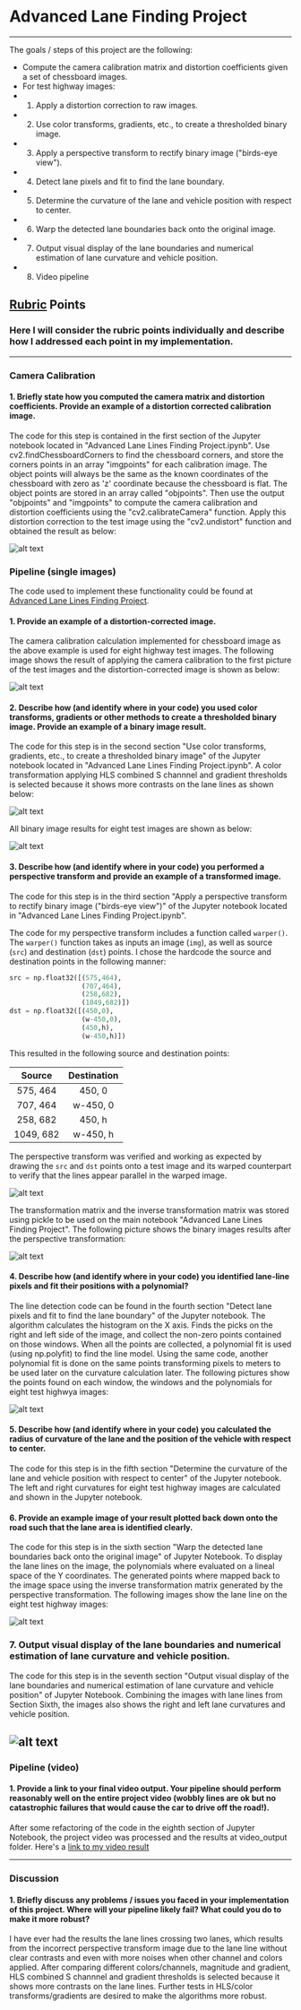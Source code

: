 # **Advanced Lane Finding Project**

---
The goals / steps of this project are the following:

* Compute the camera calibration matrix and distortion coefficients given a set of chessboard images.
* For test highway images:
* 1. Apply a distortion correction to raw images.
* 2. Use color transforms, gradients, etc., to create a thresholded binary image.
* 3. Apply a perspective transform to rectify binary image ("birds-eye view").
* 4. Detect lane pixels and fit to find the lane boundary.
* 5. Determine the curvature of the lane and vehicle position with respect to center.
* 6. Warp the detected lane boundaries back onto the original image.
* 7. Output visual display of the lane boundaries and numerical estimation of lane curvature and vehicle position.
* 8. Video pipeline

[//]: # (Image References)

[image1]: ./output_images/undistort_output.png "Undistorted"
[image2]: ./output_images/undistort_Image.png "Road Transformed"
[image3]: ./output_images/combined_s_gradientthreshold.png "Binary"
[image4]: ./output_images/pipelineall.png "Binary Example"
[image5]: ./output_images/warped_image.png "Warp Example"
[image6]: ./output_images/orig_warped_all.png "Orig and Warp Example"
[image7]: ./output_images/color_fit_lines.png "Fit Visual"
[image8]: ./output_images/laneline_all.png "Output"
[image9]: ./output_images/laneline_curvature_all.png "Output"
[video1]: ./video_output/project_video.mp4 "Video"

## [Rubric](https://review.udacity.com/#!/rubrics/571/view) Points

### Here I will consider the rubric points individually and describe how I addressed each point in my implementation.  

---

### Camera Calibration

#### 1. Briefly state how you computed the camera matrix and distortion coefficients. Provide an example of a distortion corrected calibration image.

The code for this step is contained in the first section of the Jupyter notebook located in "Advanced Lane Lines Finding Project.ipynb". Use cv2.findChessboardCorners to find the chessboard corners, and store the corners points in an array "imgpoints" for each calibration image. The object points will always be the same as the known coordinates of the chessboard with zero as 'z' coordinate because the chessboard is flat. The object points are stored in an array called "objpoints". Then use the output "objpoints" and "imgpoints" to compute the camera calibration and distortion coefficients using the "cv2.calibrateCamera" function. Apply this distortion correction to the test image using the "cv2.undistort" function and obtained the result as below: 

![alt text][image1]

### Pipeline (single images)
The code used to implement these functionality could be found at [Advanced Lane Lines Finding Project](Advanced%Lane%Lines%Finding%Project.ipynb).

#### 1. Provide an example of a distortion-corrected image.

The camera calibration calculation implemented for chessboard image as the above example is used for eight highway test images. The following image shows the result of applying the camera calibration to the first picture of the test images and the distortion-corrected image is shown as below:

![alt text][image2]

#### 2. Describe how (and identify where in your code) you used color transforms, gradients or other methods to create a thresholded binary image.  Provide an example of a binary image result.

The code for this step is in the second section "Use color transforms, gradients, etc., to create a thresholded binary image" of the Jupyter notebook located in "Advanced Lane Lines Finding Project.ipynb". A color transformation applying HLS combined S channnel and gradient thresholds is selected because it shows more contrasts on the lane lines as shown below:

![alt text][image3]

All binary image results for eight test images are shown as below:

![alt text][image4]

#### 3. Describe how (and identify where in your code) you performed a perspective transform and provide an example of a transformed image.

The code for this step is in the third section "Apply a perspective transform to rectify binary image ("birds-eye view")" of the Jupyter notebook located in "Advanced Lane Lines Finding Project.ipynb".

The code for my perspective transform includes a function called `warper()`.  The `warper()` function takes as inputs an image (`img`), as well as source (`src`) and destination (`dst`) points.  I chose the hardcode the source and destination points in the following manner:

```python
src = np.float32([(575,464),
                  (707,464), 
                  (258,682), 
                  (1049,682)])
dst = np.float32([(450,0),
                  (w-450,0),
                  (450,h),
                  (w-450,h)])
```

This resulted in the following source and destination points:

| Source        | Destination   | 
|:-------------:|:-------------:| 
| 575, 464      | 450, 0        | 
| 707, 464      | w-450, 0      |
| 258, 682      | 450, h        |
| 1049, 682     | w-450, h      |

The perspective transform was verified and working as expected by drawing the `src` and `dst` points onto a test image and its warped counterpart to verify that the lines appear parallel in the warped image.

![alt text][image5]

The transformation matrix and the inverse transformation matrix was stored using pickle to be used on the main notebook "Advanced Lane Lines Finding Project". The following picture shows the binary images results after the perspective transformation:

![alt text][image6]

#### 4. Describe how (and identify where in your code) you identified lane-line pixels and fit their positions with a polynomial?

The line detection code can be found in the fourth section "Detect lane pixels and fit to find the lane boundary" of the Jupyter notebook. The algorithm calculates the histogram on the X axis. Finds the picks on the right and left side of the image, and collect the non-zero points contained on those windows. When all the points are collected, a polynomial fit is used (using np.polyfit) to find the line model. Using the same code, another polynomial fit is done on the same points transforming pixels to meters to be used later on the curvature calculation later. The following pictures show the points found on each window, the windows and the polynomials for eight test highwya images:

![alt text][image7]

#### 5. Describe how (and identify where in your code) you calculated the radius of curvature of the lane and the position of the vehicle with respect to center.

The code for this step is in the fifth section "Determine the curvature of the lane and vehicle position with respect to center" of the Jupyter notebook. The left and right curvatures for eight test highway images are calculated and shown in the Jupyter notebook.

#### 6. Provide an example image of your result plotted back down onto the road such that the lane area is identified clearly.

The code for this step is in the sixth section "Warp the detected lane boundaries back onto the original image" of Jupyter Notebook. To display the lane lines on the image, the polynomials where evaluated on a lineal space of the Y coordinates. The generated points where mapped back to the image space using the inverse transformation matrix generated by the perspective transformation. The following images show the lane line on the eight test highway images:

![alt text][image8]

### 7. Output visual display of the lane boundaries and numerical estimation of lane curvature and vehicle position.

The code for this step is in the seventh section "Output visual display of the lane boundaries and numerical estimation of lane curvature and vehicle position" of Jupyter Notebook. Combining the images with lane lines from Section Sixth, the images also shows the right and left lane curvatures and vehicle position.

![alt text][image9]
---

### Pipeline (video)

#### 1. Provide a link to your final video output.  Your pipeline should perform reasonably well on the entire project video (wobbly lines are ok but no catastrophic failures that would cause the car to drive off the road!).

After some refactoring of the code in the eighth section of Jupyter Notebook, the project video was processed and the results at video_output folder. Here's a [link to my video result](./video_output/project_video.mp4)

---

### Discussion

#### 1. Briefly discuss any problems / issues you faced in your implementation of this project.  Where will your pipeline likely fail?  What could you do to make it more robust?

I have ever had the results the lane lines crossing two lanes, which results from the incorrect perspective transform image due to the lane line without clear contrasts and even with more noises when other channel and colors applied. After comparing different colors/channels, magnitude and gradient, HLS combined S channnel and gradient thresholds is selected because it shows more contrasts on the lane lines. Further tests in HLS/color transforms/gradients are desired to make the algorithms more robust. 